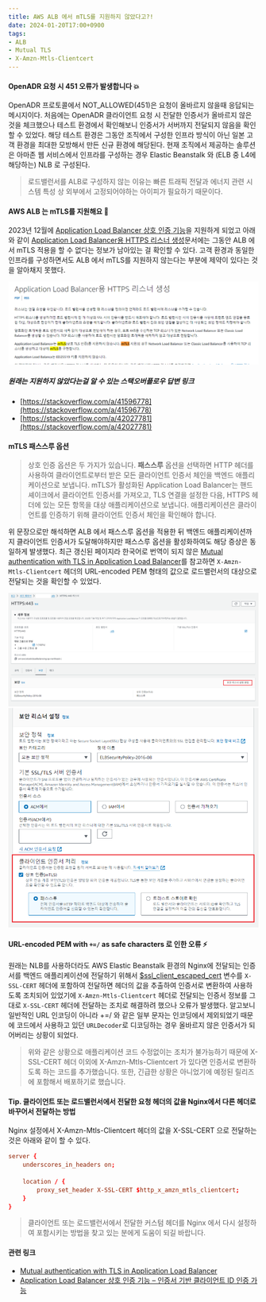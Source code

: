 ```yaml
---
title: AWS ALB 에서 mTLS를 지원하지 않았다고?!
date: 2024-01-20T17:00+0900
tags:
- ALB
- Mutual TLS
- X-Amzn-Mtls-Clientcert
---
```


#### OpenADR 요청 시 451 오류가 발생합니다 💥

OpenADR 프로토콜에서 NOT_ALLOWED(451)은 요청이 올바르지 않을때 응답되는 메시지이다. 처음에는 OpenADR 클라이언트 요청 시 전달한 인증서가 올바르지 않은 것을 체크했으나 테스트 환경에서 확인해보니 인증서가 서버까지 전달되지 않음을 확인할 수 있었다. 해당 테스트 환경은 그동안 조직에서 구성한 인프라 방식이 아닌 일본 고객 환경을 최대한 모방해서 만든 신규 환경에 해당된다. 현재 조직에서 제공하는 솔루션은 아마존 웹 서비스에서 인프라를 구성하는 경우 Elastic Beanstalk 와 (ELB 중 L4에 해당하는) NLB 로 구성된다.

> 로드밸런서를 ALB로 구성하지 않는 이유는 빠른 트래픽 전달과 에너지 관련 시스템 특성 상 외부에서 고정되어야하는 아이피가 필요하기 때문이다.

#### AWS ALB 는 mTLS를 지원해요 🌼

2023년 12월에 [Application Load Balancer 상호 인증 기능](https://aws.amazon.com/ko/blogs/korea/mutual-authentication-for-application-load-balancer-to-reliably-verify-certificate-based-client-identities/)을 지원하게 되었고 아래와 같이 [Application Load Balancer용 HTTPS 리스너 생성](https://docs.aws.amazon.com/ko_kr/elasticloadbalancing/latest/application/create-https-listener.html)문서에는 그동안 ALB 에서 mTLS 적용을 할 수 없다는 정보가 남아있는 걸 확인할 수 있다. 고객 환경과 동일한 인프라를 구성하면서도 ALB 에서 mTLS를 지원하지 않는다는 부분에 제약이 있다는 것을 알아채지 못했다.

![](/images/posts/aws-alb-mtls-passthrough/03.png)

##### 원래는 지원하지 않았다는걸 알 수 있는 스택오버플로우 답변 링크

- [https://stackoverflow.com/a/41596778](https://stackoverflow.com/a/41596778)
- [https://stackoverflow.com/a/42027781](https://stackoverflow.com/a/42027781)

#### mTLS 패스스루 옵션

> 상호 인증 옵션은 두 가지가 있습니다. **패스스루** 옵션을 선택하면 HTTP 헤더를 사용하여 클라이언트로부터 받은 모든 클라이언트 인증서 체인을 백엔드 애플리케이션으로 보냅니다. mTLS가 활성화된 Application Load Balancer는 핸드셰이크에서 클라이언트 인증서를 가져오고, TLS 연결을 설정한 다음, HTTPS 헤더에 있는 모든 항목을 대상 애플리케이션으로 보냅니다. 애플리케이션은 클라이언트를 인증하기 위해 클라이언트 인증서 체인을 확인해야 합니다.

위 문장으로만 해석하면 ALB 에서 패스스루 옵션을 적용한 뒤 백엔드 애플리케이션까지 클라이언트 인증서가 도달해야하지만 패스스루 옵션을 활성화하여도 해당 증상은 동일하게 발생했다. 최근 갱신된 페이지라 한국어로 번역이 되지 않은 [Mutual authentication with TLS in Application Load Balancer](https://docs.aws.amazon.com/elasticloadbalancing/latest/application/mutual-authentication.html#mtls-http-headers)를 참고하면 `X-Amzn-Mtls-Clientcert` 헤더의 URL-encoded PEM 형태의 값으로 로드밸런서의 대상으로 전달되는 것을 확인할 수 있었다.

![](/images/posts/aws-alb-mtls-passthrough/01.png)
![](/images/posts/aws-alb-mtls-passthrough/02.png)

#### URL-encoded PEM with `+=/` as safe characters 로 인한 오류 ⚡️

원래는 NLB를 사용하더라도 AWS Elastic Beanstalk 환경의 Nginx에 전달되는 인증서를 백엔드 애플리케이션에 전달하기 위해서 [$ssl_client_escaped_cert](https://nginx.org/en/docs/http/ngx_http_ssl_module.html?#var_ssl_client_escaped_cert) 변수를 `X-SSL-CERT` 헤더에 포함하여 전달하면 헤더의 값을 추출하여 인증서로 변환하여 사용하도록 조치되어 있었기에 `X-Amzn-Mtls-Clientcert` 헤더로 전달되는 인증서 정보를 그대로 `X-SSL-CERT` 헤더에 전달하는 조치로 해결하려 했으나 오류가 발생했다. 알고보니 일반적인 URL 인코딩이 아니라 +=/ 와 같은 일부 문자는 인코딩에서 제외되었기 때문에 코드에서 사용하고 있던 `URLDecoder`로 디코딩하는 경우 올바르지 않은 인증서가 되어버리는 상황이 되었다.

> 위와 같은 상황으로 애플리케이션 코드 수정없이는 조치가 불가능하기 때문에 X-SSL-CERT 헤더 이외에 X-Amzn-Mtls-Clientcert 가 있다면 인증서로 변환하도록 하는 코드를 추가했습니다. 또한, 긴급한 상황은 아니었기에 예정된 릴리즈에 포함해서 배포하기로 했습니다.

#### Tip. 클라이언트 또는 로드밸런서에서 전달한 요청 헤더의 값을 Nginx에서 다른 헤더로 바꾸어서 전달하는 방법

Nginx 설정에서 X-Amzn-Mtls-Clientcert 헤더의 값을 X-SSL-CERT 으로 전달하는 것은 아래와 같이 할 수 있다.

```nginx.conf
server {
    underscores_in_headers on;
  
    location / {
        proxy_set_header X-SSL-CERT $http_x_amzn_mtls_clientcert;
    }
}
```

> 클라이언트 또는 로드밸런서에서 전달한 커스텀 헤더를 Nginx 에서 다시 설정하여 포함시키는 방법을 찾고 있는 분에게 도움이 되길 바랍니다.

#### 관련 링크

- [Mutual authentication with TLS in Application Load Balancer](https://docs.aws.amazon.com/elasticloadbalancing/latest/application/mutual-authentication.html)
- [Application Load Balancer 상호 인증 기능 – 인증서 기반 클라이언트 ID 인증 가능](https://aws.amazon.com/ko/blogs/korea/mutual-authentication-for-application-load-balancer-to-reliably-verify-certificate-based-client-identities/)
